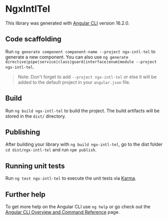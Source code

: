 # NgxIntlTel

This library was generated with [Angular CLI](https://github.com/angular/angular-cli) version 16.2.0.

## Code scaffolding

Run `ng generate component component-name --project ngx-intl-tel` to generate a new component. You can also use `ng generate directive|pipe|service|class|guard|interface|enum|module --project ngx-intl-tel`.
> Note: Don't forget to add `--project ngx-intl-tel` or else it will be added to the default project in your `angular.json` file. 

## Build

Run `ng build ngx-intl-tel` to build the project. The build artifacts will be stored in the `dist/` directory.

## Publishing

After building your library with `ng build ngx-intl-tel`, go to the dist folder `cd dist/ngx-intl-tel` and run `npm publish`.

## Running unit tests

Run `ng test ngx-intl-tel` to execute the unit tests via [Karma](https://karma-runner.github.io).

## Further help

To get more help on the Angular CLI use `ng help` or go check out the [Angular CLI Overview and Command Reference](https://angular.io/cli) page.
